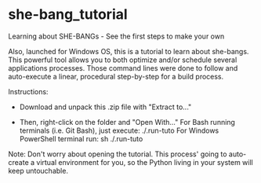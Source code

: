 # she-bang_tutorial
Learning about SHE-BANGs - See the first steps to make your own

Also, launched for Windows OS, this is a tutorial to learn about she-bangs.
This powerful tool allows you to both optimize and/or schedule several applications processes.
Those command lines were done to follow and auto-execute a linear, procedural step-by-step for a build process.

Instructions:

* Download and unpack this .zip file with "Extract to..." <file option>

* Then, right-click on the folder and "Open With..." <terminal option>
For Bash running terminals (i.e. Git Bash), just execute: ./.run-tuto
For Windows PowerShell terminal run: sh ./.run-tuto

Note: Don't worry about opening the tutorial. This process' going to auto-create a virtual environment for you, so the Python living in your system will keep untouchable.

